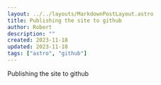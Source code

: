 ```yaml
---
layout: ../../layouts/MarkdownPostLayout.astro
title: Publishing the site to github
author: Robert
description: ""
created: 2023-11-18
updated: 2023-11-18
tags: ["astro", "github"]
---
```


Publishing the site to github
